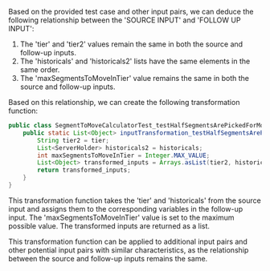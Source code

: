 Based on the provided test case and other input pairs, we can deduce the following relationship between the 'SOURCE INPUT' and 'FOLLOW UP INPUT':

1. The 'tier' and 'tier2' values remain the same in both the source and follow-up inputs.
2. The 'historicals' and 'historicals2' lists have the same elements in the same order.
3. The 'maxSegmentsToMoveInTier' value remains the same in both the source and follow-up inputs.

Based on this relationship, we can create the following transformation function:

```java
public class SegmentToMoveCalculatorTest_testHalfSegmentsArePickedForMoveWhenFullSkew {
    public static List<Object> inputTransformation_testHalfSegmentsArePickedForMoveWhenFullSkew(String tier, List<ServerHolder> historicals)  {
        String tier2 = tier;
        List<ServerHolder> historicals2 = historicals;
        int maxSegmentsToMoveInTier = Integer.MAX_VALUE;
        List<Object> transformed_inputs = Arrays.asList(tier2, historicals2, maxSegmentsToMoveInTier);
        return transformed_inputs;
    }
}
```

This transformation function takes the 'tier' and 'historicals' from the source input and assigns them to the corresponding variables in the follow-up input. The 'maxSegmentsToMoveInTier' value is set to the maximum possible value. The transformed inputs are returned as a list.

This transformation function can be applied to additional input pairs and other potential input pairs with similar characteristics, as the relationship between the source and follow-up inputs remains the same.